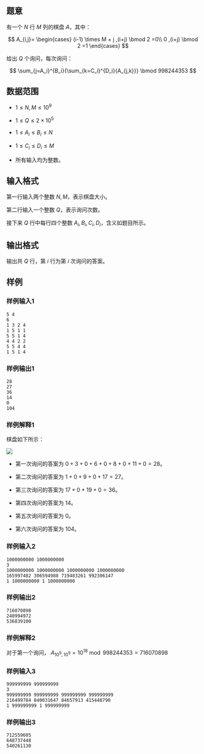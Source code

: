 ## 题意

有一个 $N$ 行 $M$ 列的棋盘 $A$，其中：

$$
A_{i,j}=
\begin{cases}
(i-1) \times M + j ,(i+j) \bmod 2 =0\\
0 ,(i+j) \bmod 2 =1
\end{cases}
$$

给出 $Q$ 个询问，每次询问：

$$
\sum_{j=A_i}^{B_i}{\sum_{k=C_i}^{D_i}{A_{j,k}}} \bmod 998244353
$$

## 数据范围

- $1 \leq N,M \leq 10^9$

- $1 \leq Q \leq 2 \times 10^5$

- $1 \leq A_i \leq B_i \leq N$

- $1 \leq C_i \leq D_i \leq M$

- 所有输入均为整数。

## 输入格式

第一行输入两个整数 $N,M$，表示棋盘大小。

第二行输入一个整数 $Q$，表示询问次数。

接下来 $Q$ 行中每行四个整数 $A_i,B_i,C_i,D_i$，含义如题目所示。

## 输出格式

输出共 $Q$ 行，第 $i$ 行为第 $i$ 次询问的答案。

## 样例

### 样例输入1

```
5 4
6
1 3 2 4
1 5 1 1
5 5 1 4
4 4 2 2
5 5 4 4
1 5 1 4
```

### 样例输出1

```
28
27
36
14
0
104
```

### 样例解释1

棋盘如下所示：

![](https://img.atcoder.jp/abc269/81d92debe7aa949266f3a00cff13b513.png)

- 第一次询问的答案为 $0+3+0+6+0+8+0+11+0=28$。

- 第二次询问的答案为 $1+0+9+0+17=27$。

- 第三次询问的答案为 $17+0+19+0=36$。

- 第四次询问的答案为 $14$。

- 第五次询问的答案为 $0$。

- 第六次询问的答案为 $104$。

### 样例输入2

```
1000000000 1000000000
3
1000000000 1000000000 1000000000 1000000000
165997482 306594988 719483261 992306147
1 1000000000 1 1000000000
```

### 样例输出2

```
716070898
240994972
536839100
```

### 样例解释2

对于第一个询问， $A_{10^9,10^9}=10^{18} \bmod 998244353 = 716070898$

### 样例输入3

```
999999999 999999999
3
999999999 999999999 999999999 999999999
216499784 840031647 84657913 415448790
1 999999999 1 999999999
```

### 样例输出3

```
712559605
648737448
540261130
```